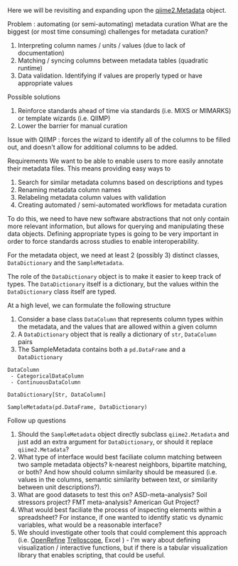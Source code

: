 Here we will be revisiting and expanding upon the [qiime2.Metadata](https://github.com/qiime2/qiime2/blob/dev/qiime2/metadata/metadata.py) object.

Problem : automating (or semi-automating) metadata curation
What are the biggest (or most time consuming) challenges for metadata curation?
1. Interpreting column names / units / values (due to lack of documentation)
2. Matching / syncing columns between metadata tables (quadratic runtime)
3. Data validation. Identifying if values are properly typed or have appropriate values

Possible solutions
1. Reinforce standards ahead of time via standards (i.e. MIXS or MIMARKS) or template wizards (i.e. QIIMP)
2. Lower the barrier for manual curation

Issue with QIIMP : forces the wizard to identify all of the columns to be filled out, and doesn't allow for additional columns to be added.

Requirements
We want to be able to enable users to more easily annotate their metadata files.  This means providing easy ways to
1. Search for similar metadata columns based on descriptions and types
2. Renaming metadata column names
3. Relabeling metadata column values with validation
4. Creating automated / semi-automated workflows for metadata curation

To do this, we need to have new software abstractions that not only contain more relevant information, but allows for querying and manipulating these data objects.
Defining appropriate types is going to be very important in order to force standards across studies to enable interoperability.


For the metadata object, we need at least 2 (possibly 3) distinct classes, `DataDictionary` and the `SampleMetadata`.


The role of the `DataDictionary` object is to make it easier to keep track of types.
The `DataDictionary` itself is a dictionary, but the values within the `DataDictionary` class itself are typed.



At a high level, we can formulate the following structure

1. Consider a base class `DataColumn` that represents column types within the metadata, and the values that are allowed within a given column
2. A `DataDictionary` object that is really a dictionary of `str`, `DataColumn` pairs
3. The SampleMetadata contains both a `pd.DataFrame` and a `DataDictionary`


```
DataColumn
 - CategoricalDataColumn
 - ContinuousDataColumn

DataDictionary[Str, DataColumn]

SampleMetadata(pd.DataFrame, DataDictionary)
```


Follow up questions

1. Should the `SampleMetadata` object directly subclass `qiime2.Metadata` and just add an extra argument for `DataDictionary`, or should it replace `qiime2.Metadata`?
2. What type of interface would best faciliate column matching between two sample metadata objects? k-nearest neighbors, bipartite matching, or both? And how should column similarity should be measured (i.e. values in the columns, semantic similarity between text, or similarity between unit descriptions?).
3. What are good datasets to test this on?  ASD-meta-analysis? Soil stressors project? FMT meta-analysis? American Gut Project?
4. What would best faciliate the process of inspecting elements within a spreadsheet? For instance, if one wanted to identify static vs dynamic variables, what would be a reasonable interface?
5. We should investigate other tools that could complement this approach (i.e. [OpenRefine](https://openrefine.org/) [Trelloscope](https://trelliscope.org/), Excel ) - I'm wary about defining visualization / interactive functions, but if there is a tabular visualization library that enables scripting, that could be useful.  
